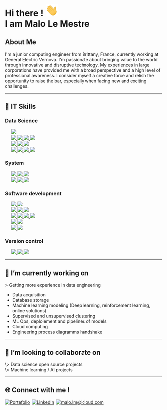 <h1> Hi there ! <img src='./assets/hello.gif' width="40px"> <br> I am Malo Le Mestre  </h1>

## About Me
I'm a junior computing engineer from Brittany, France, currently working at General Electric Vernova. I'm passionate about bringing value to the world through innovative and disruptive technology. My experiences in large corporations have provided me with a broad perspective and a high level of professional awareness. I consider myself a creative force and relish the opportunity to raise the bar, especially when facing new and exciting challenges.


___

<h2> 🚀 IT Skills </h2>

<h3> Data Science </h3>

<p>
   <div>
   &nbsp;&nbsp;&nbsp;&nbsp; 
      <a href="#">
         <img src="https://img.shields.io/badge/-Python wide skills-blue?logo=python&logoColor=yellow&style=flat-square" height="40">
      </a>
   </div>
   <div>
         &nbsp;&nbsp;&nbsp;&nbsp;
         <a href="#">
            <img src="https://img.shields.io/badge/SQL-3C75B7?&style=flat-square" height="30">
         </a>
         <a href="#">
            <img src="https://img.shields.io/badge/-MySQL-ded?logo=mysql&logoColor=blue&style=flat-square" height="30">
         </a>
         <a href="#">
            <img src="https://img.shields.io/badge/PostgreSQL-375577?logo=postgresql&logoColor=white&style=flat-square" height="30"> 
         </a>
         <a href="#">
            <img src="https://img.shields.io/badge/Redis-red?logo=redis&logoColor=white&style=flat-square" height="30"> 
         </a>
      
   </div>
   <div>
      &nbsp;&nbsp;&nbsp;&nbsp;
      <a href="#">
      <img src="https://img.shields.io/badge/tensorflow-orange?logo=tensorflow&logoColor=white&style=flat-square" height="30">
      </a> 
      <a href="#">
      <img src="https://img.shields.io/badge/sklearn-blue?logo=scikitlearn&style=flat-square" height="30"> 
      </a>
      <a href="#">
      <img src="https://img.shields.io/badge/pytorch (soon)-252527?logo=pytorch&style=flat-square" height="30">
      </a>
   </div> 
   <div>
    &nbsp;&nbsp;&nbsp;&nbsp;
      <a href="#">  
         <img src="https://img.shields.io/badge/Clustering-3C75B7?style=flat-square" height="30">
      </a>
      <a href="#">
         <img src="https://img.shields.io/badge/DTW-grey" height="30">
      </a>
      <a href="#">
         <img src="https://img.shields.io/badge/DBSCAN-grey" height="30">
      </a>
      <a href="#">
         <img src="https://img.shields.io/badge/KMEANS-grey" height="30"> 
      </a>
   </div> 
</p>

<h3> System </h3>

<p> 
   <div>
      &nbsp;&nbsp;&nbsp;&nbsp;
      <a href="#">
         <img src="https://img.shields.io/badge/Docker-2E5A8D?logo=docker&logoColor=white&style=flat-square" height="30">
      </a>
      <a href="#">
         <img src="https://img.shields.io/badge/VirtualBox-ded?logo=virtualbox&logoColor=blue&style=flat-square"height="30">
      </a>
      <a href="#">
         <img src="https://img.shields.io/badge/Kubernetes (soon)-blue?logo=kubernetes&logoColor=white&style=flat-square" height="30">
      </a>  
   </div>
   <div>
      &nbsp;&nbsp;&nbsp;&nbsp;
      <a href="#">
         <img src="https://img.shields.io/badge/Linux-black?logo=linux&logoColor=yellow&style=flat-square" height="30">
      </a>  
      <a href="#">
         <img src="https://img.shields.io/badge/MacOS-888888?logo=macos&logoColor=white&style=flat-square" height="30">
      </a>  
      <a href="#">
         <img src="https://img.shields.io/badge/GNU bash-333333?logo=gnubash&logoColor=00ff00&style=flat-square" height="30">
      </a>    
   </div> 
</p>

<h3> Software development </h3>

<p>
   <div>
      &nbsp;&nbsp;&nbsp;&nbsp; 
      <a href="#">
         <img src="https://img.shields.io/badge/Vue.js-569D74?logo=vuedotjs&logoColor=white&style=flat-square" height="30">
      </a>  
      <a href="#">
         <img src="https://img.shields.io/badge/Node.js-86A94A?logo=nodedotjs&logoColor=white&style=flat-square" height="30">
      </a>  
   </div>
   <div>
      &nbsp;&nbsp;&nbsp;&nbsp;
      <a href="#">
         <img src="https://img.shields.io/badge/HTML-orange?logo=html5&logoColor=white&style=flat-square" height="30">
      </a> 
      <a href="#">
         <img src="https://img.shields.io/badge/CSS-ded?logo=css3&logoColor=blue&style=flat-square" height="30">
      </a>  
      <a href="#">
         <img src="https://img.shields.io/badge/JavaScript-D1A241?logo=javascript&logoColor=white&style=flat-square"height="30">
      </a>  
   </div>

   <div>
      &nbsp;&nbsp;&nbsp;&nbsp;
      <a href="#">
         <img src="https://img.shields.io/badge/Firebase-blue?logo=firebase&style=flat-square&logoColor='987E2B'" height="30">
      </a>  
      <a href="#">
         <img src="https://img.shields.io/badge/Hosting-grey?logo=firebase&logoColor='987E2B'" height="30">
      </a>  
      <a href="#">
         <img src="https://img.shields.io/badge/Authentication-grey?logo=firebase&logoColor='987E2B'" height="30">
      </a>  
      <a href="#">
         <img src="https://img.shields.io/badge/RealtimeDB-grey?logo=firebase&logoColor='987E2B'" height="30">
      </a>  
   </div> 

   <div>
      &nbsp;&nbsp;&nbsp;&nbsp;
      <a href="#">
         <img src="https://img.shields.io/badge/C++ (soon)-black?logo=cplusplus&style=flat-square&logoColor='987E2B'" height="30">
      </a>  
      <a href="#"> 
         <img src="https://img.shields.io/badge/Assembly (soon)-purple?style=flat-square" height="30">
      </a>  
   </div> 
   <div>
      &nbsp;&nbsp;&nbsp;&nbsp;
      <a href="#">
         <img src="https://img.shields.io/badge/Flutter-blue?logo=flutter&style=flat-square" height="30"> 
      </a>  
      <a href="#">
         <img src="https://img.shields.io/badge/Dart-white?logo=dart&style=flat-square" height="30"> 
      </a>  
   </div> 
</p>

<h3> Version control </h3>

<p>
   &nbsp;&nbsp;&nbsp;&nbsp;
   <a href="#">
      <img src="https://img.shields.io/badge/Git-black?logo=git&style=flat-square" height="30">
   </a>  
   <a href="#">
      <img src="https://img.shields.io/badge/GitHub-181717?logo=github&style=flat-square" height="30">
   </a>  
   <a href="#">
      <img src="https://img.shields.io/badge/GitLab-ef9b24?logo=gitlab&logoColor=white&style=flat-square" height="30"> 
   </a>  
</p> 

___
<h2>🔭 I’m currently working on </h2>

\> Getting more experience in data engineering
   - Data acquisition
   - Database storage
   - Machine learning modeling (Deep learning, reinforcement learning, online solutions)
   - Supervised and unsupervised clustering
   - ML Ops, deploiement and pipelines of models
   - Cloud computing
   - Engineering process diagramms
handshake
___
<h2>🤝 I’m looking to collaborate on </h2>
\> Data science open source projects <br>
\> Machine learning / AI projects


___
<h2>🌐 Connect with me ! </h2>

<div> 
   <!-- Let one empty line bellow, else it doesn't work -->

   <a style="padding-right:2px" href="https://malolm.com" target="_blank">![Portefolio](https://img.shields.io/badge/Portefolio-green?style=for-the-badge&logo=vuedotjs&logoColor=white)</a>
   <a style="padding-right:2px" href="https://www.linkedin.com/in/malo-le-mestre/" target="_blank">![LinkedIn](https://img.shields.io/badge/LinkedIn-0077B5?style=for-the-badge&logo=linkedin&logoColor=white)</a> 
   <a style="padding-right:2px" href="mailto:malo.lm@icloud.com">![malo.lm@icloud.com](https://img.shields.io/badge/Email-D14836?style=for-the-badge&logo=maildotru&logoColor=white)</a>

</div>


<!-- 
icons and labels: 
- https://simpleicons.org/?q=mail 
- https://shields.io
-->